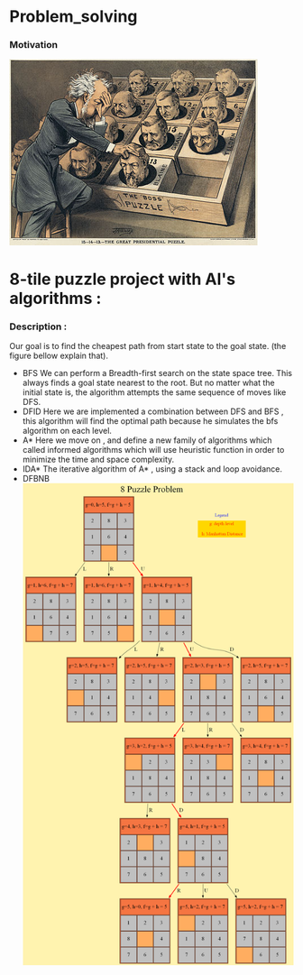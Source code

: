 # Problem_solving
### Motivation
![](https://github.com/aimanyounises1/Problem_solving/blob/master/tile_puzzle.jpg)
# 8-tile puzzle project with AI's algorithms :
### Description :
Our goal is to find the cheapest path from start state to the goal state. (the figure bellow explain that).
- BFS
We can perform a Breadth-first search on the state space tree. This always finds a goal state nearest to the root. But no matter what the initial state is, the algorithm attempts the same sequence of moves like DFS.
- DFID
Here we are implemented a combination between DFS and BFS , this algorithm will find the optimal path because he simulates the bfs algorithm on each level.
- A*
Here we move on , and define a new family of algorithms which called informed algorithms which will use heuristic function in order to minimize the time and space complexity.
- IDA*
The iterative algorithm of A* , using a stack and loop avoidance.
- DFBNB
![](https://github.com/aimanyounises1/Problem_solving/blob/master/src/out.png)
